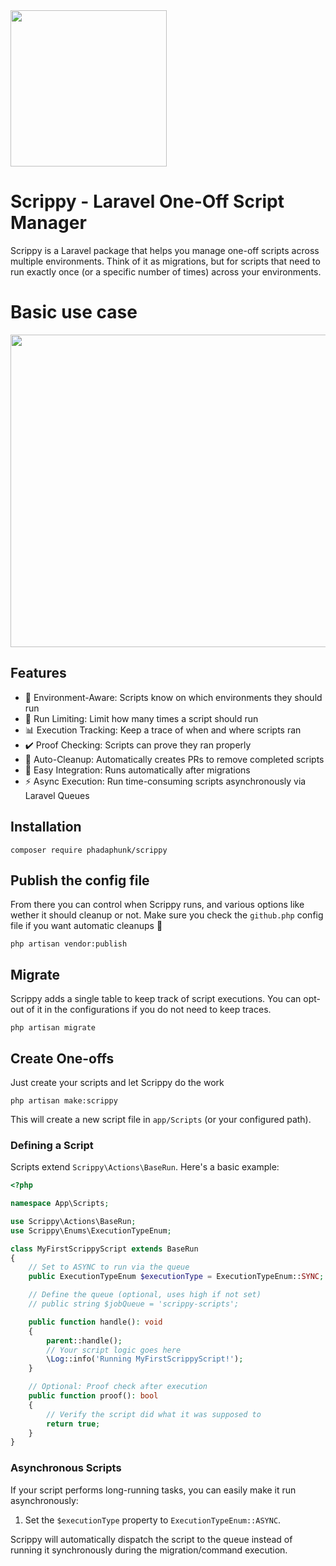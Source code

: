 <img src="https://github.com/user-attachments/assets/689beb98-7175-4d30-8235-d89c629c0496" width="250" height="250">



# Scrippy - Laravel One-Off Script Manager

Scrippy is a Laravel package that helps you manage one-off scripts across multiple environments. Think of it as migrations, but for scripts that need to run exactly once (or a specific number of times) across your environments.


# Basic use case
<img  alt="" src="https://github.com/user-attachments/assets/04d9bb01-1bf7-4025-91d4-433cce7903fb" width="800" height="500" />



## Features

* 🚀 Environment-Aware: Scripts know on which environments they should run
* 🔄 Run Limiting: Limit how many times a script should run
* 📊 Execution Tracking: Keep a trace of when and where scripts ran
* ✔️ Proof Checking: Scripts can prove they ran properly
* 🤖 Auto-Cleanup: Automatically creates PRs to remove completed scripts
* 🔌 Easy Integration: Runs automatically after migrations
* ⚡ Async Execution: Run time-consuming scripts asynchronously via Laravel Queues

## Installation
```
composer require phadaphunk/scrippy
```

## Publish the config file

From there you can control when Scrippy runs, and various options like wether it should cleanup or not.
Make sure you check the `github.php` config file if you want automatic cleanups 🧹


```
php artisan vendor:publish
```


## Migrate

Scrippy adds a single table to keep track of script executions. You can opt-out of it in the configurations if you do not need to keep traces.

```
php artisan migrate
```

## Create One-offs

Just create your scripts and let Scrippy do the work

```
php artisan make:scrippy
```

This will create a new script file in `app/Scripts` (or your configured path). 

### Defining a Script

Scripts extend `Scrippy\Actions\BaseRun`. Here's a basic example:

```php
<?php

namespace App\Scripts;

use Scrippy\Actions\BaseRun;
use Scrippy\Enums\ExecutionTypeEnum;

class MyFirstScrippyScript extends BaseRun
{
    // Set to ASYNC to run via the queue
    public ExecutionTypeEnum $executionType = ExecutionTypeEnum::SYNC; 

    // Define the queue (optional, uses high if not set)
    // public string $jobQueue = 'scrippy-scripts';

    public function handle(): void
    {
        parent::handle();
        // Your script logic goes here
        \Log::info('Running MyFirstScrippyScript!');
    }

    // Optional: Proof check after execution
    public function proof(): bool
    {
        // Verify the script did what it was supposed to
        return true; 
    }
}
```

### Asynchronous Scripts

If your script performs long-running tasks, you can easily make it run asynchronously:

1.  Set the `$executionType` property to `ExecutionTypeEnum::ASYNC`.

Scrippy will automatically dispatch the script to the queue instead of running it synchronously during the migration/command execution.

